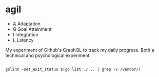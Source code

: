 



# agil

- A Adaptation
- G Goal Attainment
- I Integration
- L Latency

My experiment of Github's GraphQL to track my daily progress. Both a technical and psychological experiment.



```

golint -set_exit_status $(go list ./... | grep -v /vendor/)

```


